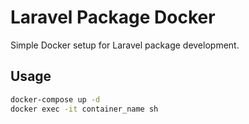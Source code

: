 # Laravel Package Docker

Simple Docker setup for Laravel package development.

## Usage

```bash
docker-compose up -d
docker exec -it container_name sh
```
